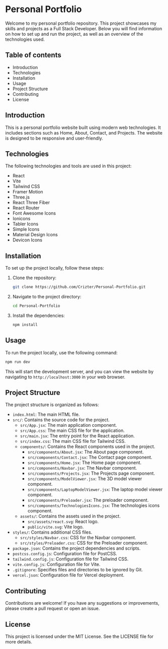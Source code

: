 
<!-- Image pixel size 1280 * 720 px -->
# Personal Portfolio

Welcome to my personal portfolio repository. This project showcases my skills and projects as a Full Stack Developer. Below you will find information on how to set up and run the project, as well as an overview of the technologies used.

## Table of contents
* Introduction
* Technologies
* Installation
* Usage
* Project Structure
* Contributing
* License

## Introduction
This is a personal portfolio website built using modern web technologies. It includes sections such as Home, About, Contact, and Projects. The website is designed to be responsive and user-friendly.

## Technologies
The following technologies and tools are used in this project:
* React
* Vite
* Tailwind CSS
* Framer Motion
* Three.js
* React Three Fiber
* React Router
* Font Awesome Icons
* Ionicons
* Tabler Icons
* Simple Icons
* Material Design Icons
* Devicon Icons

## Installation
To set up the project locally, follow these steps:
1. Clone the repository:
   ```bash
   git clone https://github.com/Crizter/Personal-Portfolio.git
   ```
2. Navigate to the project directory:
   ```bash
   cd Personal-Portfolio
   ```
3. Install the dependencies:
   ```bash
   npm install
   ```

## Usage
To run the project locally, use the following command:
```bash
npm run dev
```
This will start the development server, and you can view the website by navigating to `http://localhost:3000` in your web browser.

## Project Structure
The project structure is organized as follows:
* `index.html`: The main HTML file.
* `src/`: Contains the source code for the project.
  * `src/App.jsx`: The main application component.
  * `src/App.css`: The main CSS file for the application.
  * `src/main.jsx`: The entry point for the React application.
  * `src/index.css`: The main CSS file for Tailwind CSS.
  * `components/`: Contains the React components used in the project.
    * `src/components/About.jsx`: The About page component.
    * `src/components/Contact.jsx`: The Contact page component.
    * `src/components/Home.jsx`: The Home page component.
    * `src/components/Navbar.jsx`: The Navbar component.
    * `src/components/Projects.jsx`: The Projects page component.
    * `src/components/ModelViewer.jsx`: The 3D model viewer component.
    * `src/components/LaptopModelViewer.jsx`: The laptop model viewer component.
    * `src/components/Preloader.jsx`: The preloader component.
    * `src/components/TechnologiesIcons.jsx`: The technologies icons component.
  * `assets/`: Contains the assets used in the project.
    * `src/assets/react.svg`: React logo.
    * `public/vite.svg`: Vite logo.
* `styles/`: Contains additional CSS files.
  * `src/styles/Navbar.css`: CSS for the Navbar component.
  * `src/styles/Preloader.css`: CSS for the Preloader component.
* `package.json`: Contains the project dependencies and scripts.
* `postcss.config.js`: Configuration file for PostCSS.
* `tailwind.config.js`: Configuration file for Tailwind CSS.
* `vite.config.js`: Configuration file for Vite.
* `.gitignore`: Specifies files and directories to be ignored by Git.
* `vercel.json`: Configuration file for Vercel deployment.

## Contributing
Contributions are welcome! If you have any suggestions or improvements, please create a pull request or open an issue.

## License
This project is licensed under the MIT License. See the LICENSE file for more details.
